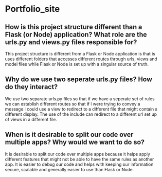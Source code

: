 # Portfolio_site

## How is this project structure different than a Flask (or Node) application? What role are the urls.py and views.py files responsible for?

This project structure is different from a Flask or Node application is that is uses different folders that accesses different routes through urls, views and model files while Flask or Node is set up with a singular source of truth.

## Why do we use two seperate urls.py files? How do they interact?

We use two separate urls.py files so that if we have a seperate set of rules we can establish different routes so that if I were trying to convey a message I could use a view to redirect to a different file that might contain a different display. The use of the include can redirect to a different url set up of views in a different file.

## When is it desirable to split our code over multiple apps? Why would we want to do so?

It is desirable to split our code over multiple apps because it helps apply different features that might not be able to have the same rules as another app. It is easier to debug our code and helps with keeping our information secure, scalable and generally easier to use than Flask or Node.
    

